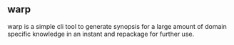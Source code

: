 ## warp

warp is a simple cli tool to generate synopsis for a large amount of
domain specific knowledge in an instant and repackage for further use.


